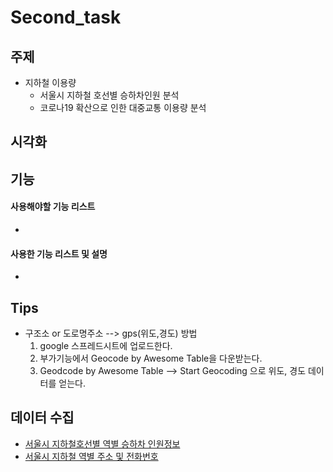 # Second_task


## 주제
  - 지하철 이용량
    - 서울시 지하철 호선별 승하차인원 분석
    - 코로나19 확산으로 인한 대중교통 이용량 분석
  
## 시각화

## 기능

#### 사용해야할 기능 리스트
  - 
#### 사용한 기능 리스트 및 설명
  - 

## Tips
  - 구조소 or 도로명주소 --> gps(위도,경도) 방법
    1. google 스프레드시트에 업로드한다.
    2. 부가기능에서 Geocode by Awesome Table을 다운받는다.
    3. Geodcode by Awesome Table --> Start Geocoding 으로 위도, 경도 데이터를 얻는다. 

## 데이터 수집
  - [서울시 지하철호선별 역별 승하차 인원정보](https://data.seoul.go.kr/dataList/OA-12914/S/1/datasetView.do)
  - [서울시 지하철 역별 주소 및 전화번호](https://data.seoul.go.kr/dataList/OA-12035/S/1/datasetView.do)
